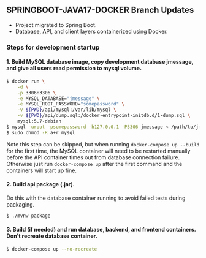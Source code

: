 ## SPRINGBOOT-JAVA17-DOCKER Branch Updates ##
- Project migrated to Spring Boot.
- Database, API, and client layers containerized using Docker.

### Steps for development startup ###

#### 1. Build MySQL database image, copy development database jmessage, and give all users read permission to mysql volume.
```bash
$ docker run \
    -d \
    -p 3306:3306 \
    -e MYSQL_DATABASE="jmessage" \
    -e MYSQL_ROOT_PASSWORD="somepassword" \
    -v ${PWD}/api/mysql:/var/lib/mysql \
    -v ${PWD}/api/dump.sql:/docker-entrypoint-initdb.d/1-dump.sql \
    mysql:5.7-debian
$ mysql -uroot -psomepassword -h127.0.0.1 -P3306 jmessage < /path/to/jmessage.sql
$ sudo chmod -R a+r mysql
```
Note this step can be skipped, but when running ```docker-compose up --build``` for the first time, the MySQL container will need to be restarted manually before the API container times out from database connection failure. Otherwise just run ```docker-compose up``` after the first command and the containers will start up fine.

#### 2. Build api package (.jar).
Do this with the database container running to avoid failed tests during packaging.
```bash
$ ./mvnw package
```

#### 3. Build (if needed) and run database, backend, and frontend containers. Don't recreate database container.
```bash
$ docker-compose up --no-recreate
```


